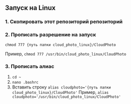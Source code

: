 ## Запуск на Linux

### 1. Скопировать этот репозиторий репозиторий
### 2. Прописать разрешение на запуск
`chmod 777 {путь папки cloud_photo_linux}/CloudPhoto`

Пример, `chmod 777 /usr/bin/cloud_photo_linux/CloudPhoto`

### 3. Прописать алиас
1. `cd ~`
2. `nano .bashrc`
3. Вставить строку `alias cloudphoto='{путь папки cloud_photo_linux}/CloudPhoto'`
Пример, `alias cloudphoto='/usr/bin/cloud_photo_linux/CloudPhoto'`